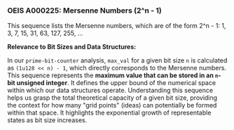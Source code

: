 ### OEIS A000225: Mersenne Numbers (2^n - 1)

This sequence lists the Mersenne numbers, which are of the form 2^n - 1: 1, 3, 7, 15, 31, 63, 127, 255, ...

**Relevance to Bit Sizes and Data Structures:**

In our `prime-bit-counter` analysis, `max_val` for a given bit size `n` is calculated as `(1u128 << n) - 1`, which directly corresponds to the Mersenne numbers. This sequence represents the **maximum value that can be stored in an `n`-bit unsigned integer**. It defines the upper bound of the numerical space within which our data structures operate. Understanding this sequence helps us grasp the total theoretical capacity of a given bit size, providing the context for how many "grid points" (ideas) can potentially be formed within that space. It highlights the exponential growth of representable states as bit size increases.